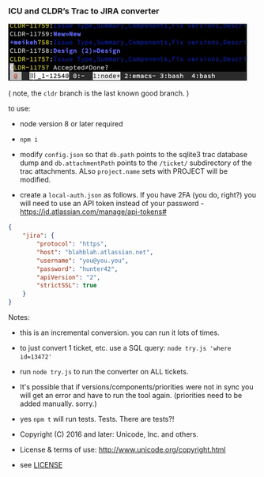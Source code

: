 ### ICU and CLDR’s Trac to JIRA converter

![console output](trac2jira2.mov.gif)

( note, the `cldr` branch is the last known good branch. )


to use:
- node version 8 or later required
- `npm i`

- modify `config.json` so that `db.path` points to the sqlite3 trac database dump and `db.attachmentPath` points to the `/ticket/` subdirectory of the trac attachments.  ALso `project.name` sets with PROJECT will be modified.

- create a `local-auth.json` as follows. If you have 2FA (you do, right?) you will need to use an API token instead of your password - https://id.atlassian.com/manage/api-tokens#

```json
{
    "jira": {
        "protocol": "https",
        "host": "blahblah.atlassian.net",
        "username": "you@you.you",
        "password": "hunter42",
        "apiVersion": "2",
        "strictSSL": true
    }
}
```


Notes:

- this is an incremental conversion. you can run it lots of times.

- to just convert 1 ticket, etc. use a SQL query: `node try.js 'where id=13472'`

- run `node try.js` to run the converter on ALL tickets.

- It's possible that if versions/components/priorities were not in sync you will get an error and have to run the tool again.  (priorities need to be added manually. sorry.)

- yes `npm t` will run tests.  Tests. There are tests?!


- Copyright (C) 2016 and later: Unicode, Inc. and others.
- License & terms of use: http://www.unicode.org/copyright.html
- see [LICENSE](LICENSE)
